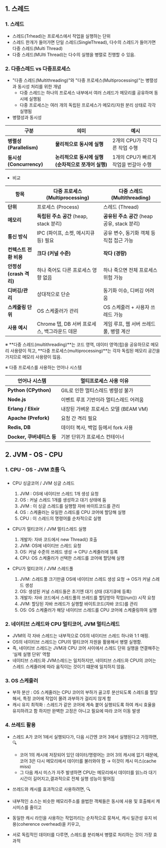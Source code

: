 ## 1. 스레드
### 1. 스레드
- 스레드(Trhead)는 프로세스에서 작업을 실행하는 단위
- 스레드 한개가 들어가면 단일 스레드(SingleThread), 다수의 스레드가 들어가면 다중 스레드(Multi Thread)
- 다중 스레드(MUlti Thread)는 다수의 실행을 병렬로 진행할 수 있음.

### 2. 다중스레드 vs 다중프로세스
-  "다중 스레드(Multithreading)"와 "다중 프로세스(Multiprocessing)"는 병렬성과 동시성 처리를 위한 개념
    - 다중 스레드는 하나의 프로세스 내부에서 여러 스레드가 메모리를 공유하며 동시에 실행됨
    - 다중 프로세스는 여러 개의 독립된 프로세스가 메모리/자원 분리 상태로 각각 실행됨
- 병렬성과 동시성

| 구분                    | 의미                              | 예시                      |
| --------------------- | ------------------------------- | ----------------------- |
| **병렬성 (Parallelism)** | **물리적으로 동시에 실행**                | 2개의 CPU가 각각 다른 작업 수행    |
| **동시성 (Concurrency)** | **논리적으로 동시에 실행 (순차적으로 쪼개어 실행)** | 1개의 CPU가 빠르게 작업을 번갈아 수행 |

- 비교

| 항목   | 다중 프로세스 (Multiprocessing)  | 다중 스레드 (Multithreading) |
| ------------------ | --------------- | --------------------------------- |
| **단위**             | 프로세스 (Process)                 | 스레드 (Thread)     |
| **메모리**            | **독립된 주소 공간** (heap, stack 분리) | **공유된 주소 공간** (heap 공유, stack 분리) |
| **통신 방식**          | IPC (파이프, 소켓, 메시지큐 등) 필요    | 공유 변수, 동기화 객체 등 직접 접근 가능          |
| **컨텍스트 전환 비용**     | **크다 (커널 수준)**      | **작다 (경량)**  |
| **안정성 (crash 격리)** | 하나 죽어도 다른 프로세스 영향 없음      | 하나 죽으면 전체 프로세스 위험 가능              |
| **디버깅/관리**         | 상대적으로 단순          | 동기화 이슈, 디버깅 어려움   |
| **스케줄링 단위**    | OS 스케줄러가 관리    | OS 스케줄러 + 사용자 쓰레드 가능 |
| **사용 예시**   | Chrome 탭, DB 서버 프로세스, 백그라운드 데몬 | 게임 루프, 웹 서버 쓰레드 풀, 병렬 계산   |

※ **다중 스레드(multithreading)**는 코드 영역, 데이터 영역(힙)을 공유하므로 메모리 사용량이 적고,
**다중 프로세스(multiprocessing)**는 각자 독립된 메모리 공간을 가지므로 메모리 사용량이 많음.

※ 다중 프로세스를 사용하는 언어나 시스템

| 언어나 시스템              | 멀티프로세스 사용 이유              |
| -------------------- | ------------------------- |
| **Python (CPython)** | GIL로 인한 멀티스레드 병렬성 불가      |
| **Node.js**          | 이벤트 루프 기반이라 멀티스레드 어려움     |
| **Erlang / Elixir**  | 내장된 가벼운 프로세스 모델 (BEAM VM) |
| **Apache (Prefork)** | 요청 간 격리 필요                |
| **Redis, DB**        | 데이터 복사, 백업 등에서 fork 사용    |
| **Docker, 쿠버네티스 등**  | 기본 단위가 프로세스 컨테이너          |


## 2. JVM - OS - CPU
### 1. CPU - OS - JVM 흐름 🔍
- CPU 싱글코어 / JVM 싱글 스레드
    1) JVM : OS에 네이티브 스레드 1개 생성 요청
    2) OS : 커널 스레드 1개를 생성하고 대기 상태에 둠
    3) JVM :  이 싱글 스레드를 실행할 자바 바이트코드를 관리
    4) OS : 스케줄러는 유일한 스레드를 CPU 코어에 할당해 실행
    5) CPU : 이 스레드의 명령어를 순차적으로 실행

- CPU가 멀티코어 / JVM 멀티스레드 실행
    1) 개발자: 자바 코드에서 new Thread() 호출
    2) JVM: OS에 네이티브 스레드 요청
    3) OS: 커널 수준의 쓰레드 생성 → CPU 스케줄러에 등록
    4) CPU: OS 스케줄러가 선택한 스레드를 코어에 할당해 실행

- CPU가 멀티코어 / JVM 스레드풀
    1) JVM: 스레드풀 크기만큼 OS에 네이티브 스레드 생성 요청 → OS가 커널 스레드 생성
    2) OS: 생성된 커널 스레드들은 초기엔 대기 상태 (대기큐에 등록)
    3) 개발자: 자바 코드에서 스레드풀의 쓰레드를 할당받아 작업(run()) 시작 요청
    4) JVM: 할당된 자바 쓰레드가 실행할 바이트코드(자바 코드)를 관리
    5) OS: OS 스케줄러가 해당 네이티브 스레드를 CPU 코어에 스케줄링하여 실행

### 2. 네이티브 스레드와 CPU 멀티코어, JVM 멀티스레드 
- JVM의 각 자바 스레드는 내부적으로 OS의 네이티브 스레드 하나와 1:1 매핑.
- OS의 네이티브 스레드는 CPU의 멀티코어 자원을 활용해서 병렬 실행함.
- 즉, 네이티브 스레드는 JVM과 CPU 코어 사이에서 스레드 단위 실행을 연결해주는 ‘실제 실행 단위’ 역할
- 네이티브 스레드와 JVM스레드는 일치하지만, 네이티브 스레드와 CPU의 코어는 스레드 스케줄러에 따라 움직이는 것이기 떄문에 일치하지 않음.

### 3. OS 스케줄러 
  - 부하 분산 : OS 스케줄러는 CPU 코어의 부하가 골고루 분산되도록 스레드를 할당해서, 특정 코어에 작업이 몰려 과부하가 걸리지 않게 함
  - 캐시 유지 최적화 : 스레드가 같은 코어에 계속 붙어 실행되도록 하여 캐시 효율을 유지하려고 함 하지만 완벽한 고정은 아니고 필요에 따라 코어 이동 발생

### 4. 쓰레드 활용
  - 스레드 A가 코어 1에서 실행되다가, 다음 시간엔 코어 3에서 실행된다고 가정하면, 🔍
    - 코어 1의 캐시에 저장되어 있던 데이터/명령어는 코어 3의 캐시에 없기 때문에, 코어 3은 다시 메모리에서 데이터를 불러와야 함 → 이것이 캐시 미스(cache miss)
    - 그 다음 캐시 미스가 자주 발생하면 CPU는 메모리에서 데이터를 읽느라 대기 시간이 길어지고,결과적으로 전체 실행 성능이 떨어짐
   
  - 쓰레드와 캐시를 효과적으로 사용하려면, 🔍
   - 내부적인 소스는 비슷한 메모리주소를 쓸법한 객체들은 동시에 사용 및 호출해서 캐시미스를 줄이고
   - 동일한 캐시 라인을 사용하는 작업끼리는 순차적으로 뭉쳐서, 캐시 일관성 유지 비용(coherence overhead)을 키우고,
   - 서로 독립적인 데이터를 다루면, 스레드를 분리해서 병렬로 처리하는 것이 가장 효과적